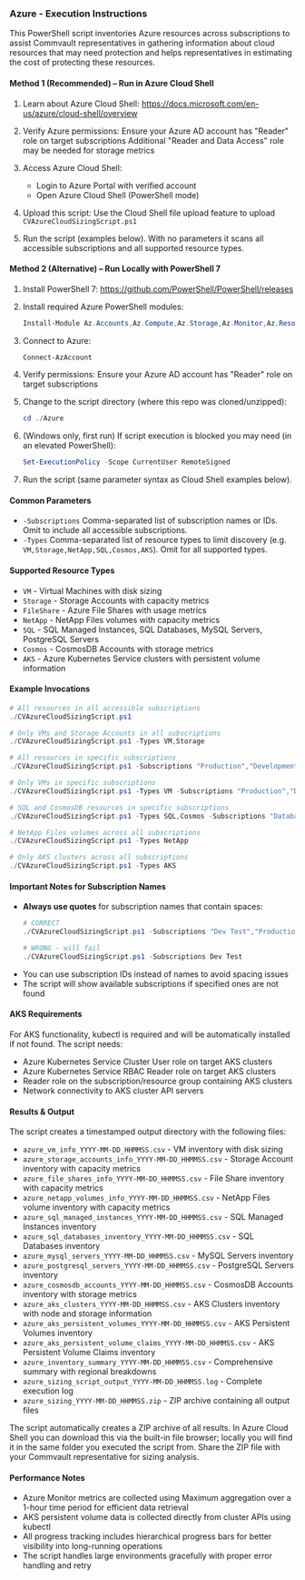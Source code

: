 ### Azure - Execution Instructions

This PowerShell script inventories Azure resources across subscriptions to assist Commvault representatives in gathering information about cloud resources that may need protection and helps representatives in estimating the cost of protecting these resources.

#### Method 1 (Recommended) – Run in Azure Cloud Shell

1. Learn about Azure Cloud Shell:
   https://docs.microsoft.com/en-us/azure/cloud-shell/overview

2. Verify Azure permissions:
   Ensure your Azure AD account has "Reader" role on target subscriptions
   Additional "Reader and Data Access" role may be needed for storage metrics

3. Access Azure Cloud Shell:
   - Login to Azure Portal with verified account
   - Open Azure Cloud Shell (PowerShell mode)

4. Upload this script:
   Use the Cloud Shell file upload feature to upload `CVAzureCloudSizingScript.ps1`

5. Run the script (examples below). With no parameters it scans all accessible subscriptions and all supported resource types.

#### Method 2 (Alternative) – Run Locally with PowerShell 7

1. Install PowerShell 7:
   https://github.com/PowerShell/PowerShell/releases

2. Install required Azure PowerShell modules:
   ```powershell
   Install-Module Az.Accounts,Az.Compute,Az.Storage,Az.Monitor,Az.Resources,Az.NetAppFiles,Az.CosmosDB,Az.MySql,Az.PostgreSql,Az.Aks -Force
   ```

3. Connect to Azure:
   ```powershell
   Connect-AzAccount
   ```

4. Verify permissions:
   Ensure your Azure AD account has "Reader" role on target subscriptions

5. Change to the script directory (where this repo was cloned/unzipped):
   ```powershell
   cd ./Azure
   ```

6. (Windows only, first run) If script execution is blocked you may need (in an elevated PowerShell):
   ```powershell
   Set-ExecutionPolicy -Scope CurrentUser RemoteSigned
   ```

7. Run the script (same parameter syntax as Cloud Shell examples below).

#### Common Parameters
* `-Subscriptions`  Comma-separated list of subscription names or IDs. Omit to include all accessible subscriptions.
* `-Types`          Comma-separated list of resource types to limit discovery (e.g. `VM,Storage,NetApp,SQL,Cosmos,AKS`). Omit for all supported types.

#### Supported Resource Types
* `VM` - Virtual Machines with disk sizing
* `Storage` - Storage Accounts with capacity metrics
* `FileShare` - Azure File Shares with usage metrics
* `NetApp` - NetApp Files volumes with capacity metrics
* `SQL` - SQL Managed Instances, SQL Databases, MySQL Servers, PostgreSQL Servers
* `Cosmos` - CosmosDB Accounts with storage metrics
* `AKS` - Azure Kubernetes Service clusters with persistent volume information

#### Example Invocations
```powershell
# All resources in all accessible subscriptions
./CVAzureCloudSizingScript.ps1

# Only VMs and Storage Accounts in all subscriptions
./CVAzureCloudSizingScript.ps1 -Types VM,Storage

# All resources in specific subscriptions
./CVAzureCloudSizingScript.ps1 -Subscriptions "Production","Development"

# Only VMs in specific subscriptions
./CVAzureCloudSizingScript.ps1 -Types VM -Subscriptions "Production","Development"

# SQL and CosmosDB resources in specific subscriptions
./CVAzureCloudSizingScript.ps1 -Types SQL,Cosmos -Subscriptions "Database-Prod","Analytics-Prod"

# NetApp Files volumes across all subscriptions
./CVAzureCloudSizingScript.ps1 -Types NetApp

# Only AKS clusters across all subscriptions
./CVAzureCloudSizingScript.ps1 -Types AKS
```

#### Important Notes for Subscription Names
* **Always use quotes** for subscription names that contain spaces:
  ```powershell
  # CORRECT
  ./CVAzureCloudSizingScript.ps1 -Subscriptions "Dev Test","Production Environment"
  
  # WRONG - will fail
  ./CVAzureCloudSizingScript.ps1 -Subscriptions Dev Test
  ```
* You can use subscription IDs instead of names to avoid spacing issues
* The script will show available subscriptions if specified ones are not found

#### AKS Requirements
For AKS functionality, kubectl is required and will be automatically installed if not found. The script needs:
- Azure Kubernetes Service Cluster User role on target AKS clusters
- Azure Kubernetes Service RBAC Reader role on target AKS clusters
- Reader role on the subscription/resource group containing AKS clusters
- Network connectivity to AKS cluster API servers

#### Results & Output
The script creates a timestamped output directory with the following files:
- `azure_vm_info_YYYY-MM-DD_HHMMSS.csv` - VM inventory with disk sizing
- `azure_storage_accounts_info_YYYY-MM-DD_HHMMSS.csv` - Storage Account inventory with capacity metrics
- `azure_file_shares_info_YYYY-MM-DD_HHMMSS.csv` - File Share inventory with capacity metrics
- `azure_netapp_volumes_info_YYYY-MM-DD_HHMMSS.csv` - NetApp Files volume inventory with capacity metrics
- `azure_sql_managed_instances_YYYY-MM-DD_HHMMSS.csv` - SQL Managed Instances inventory
- `azure_sql_databases_inventory_YYYY-MM-DD_HHMMSS.csv` - SQL Databases inventory
- `azure_mysql_servers_YYYY-MM-DD_HHMMSS.csv` - MySQL Servers inventory
- `azure_postgresql_servers_YYYY-MM-DD_HHMMSS.csv` - PostgreSQL Servers inventory
- `azure_cosmosdb_accounts_YYYY-MM-DD_HHMMSS.csv` - CosmosDB Accounts inventory with storage metrics
- `azure_aks_clusters_YYYY-MM-DD_HHMMSS.csv` - AKS Clusters inventory with node and storage information
- `azure_aks_persistent_volumes_YYYY-MM-DD_HHMMSS.csv` - AKS Persistent Volumes inventory
- `azure_aks_persistent_volume_claims_YYYY-MM-DD_HHMMSS.csv` - AKS Persistent Volume Claims inventory
- `azure_inventory_summary_YYYY-MM-DD_HHMMSS.csv` - Comprehensive summary with regional breakdowns
- `azure_sizing_script_output_YYYY-MM-DD_HHMMSS.log` - Complete execution log
- `azure_sizing_YYYY-MM-DD_HHMMSS.zip` - ZIP archive containing all output files

The script automatically creates a ZIP archive of all results. In Azure Cloud Shell you can download this via the built-in file browser; locally you will find it in the same folder you executed the script from. Share the ZIP file with your Commvault representative for sizing analysis.

#### Performance Notes
- Azure Monitor metrics are collected using Maximum aggregation over a 1-hour time period for efficient data retrieval
- AKS persistent volume data is collected directly from cluster APIs using kubectl
- All progress tracking includes hierarchical progress bars for better visibility into long-running operations
- The script handles large environments gracefully with proper error handling and retry